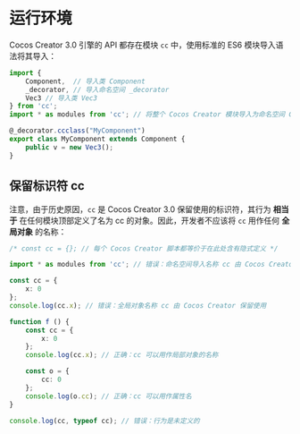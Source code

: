 # 运行环境

Cocos Creator 3.0 引擎的 API 都存在模块 `cc` 中，使用标准的 ES6 模块导入语法将其导入：

```ts
import {
    Component,  // 导入类 Component
    _decorator, // 导入命名空间 _decorator
    Vec3 // 导入类 Vec3
} from 'cc';
import * as modules from 'cc'; // 将整个 Cocos Creator 模块导入为命名空间 Cocos Creator

@_decorator.ccclass("MyComponent")
export class MyComponent extends Component {
    public v = new Vec3();
}
```

## 保留标识符 cc

注意，由于历史原因，`cc` 是 Cocos Creator 3.0 保留使用的标识符，其行为 **相当于** 在任何模块顶部定义了名为 cc 的对象。因此，开发者不应该将 `cc` 用作任何 **全局对象** 的名称：

```ts
/* const cc = {}; // 每个 Cocos Creator 脚本都等价于在此处含有隐式定义 */

import * as modules from 'cc'; // 错误：命名空间导入名称 cc 由 Cocos Creator 保留使用

const cc = {
    x: 0
};
console.log(cc.x); // 错误：全局对象名称 cc 由 Cocos Creator 保留使用

function f () {
    const cc = {
        x: 0
    };
    console.log(cc.x); // 正确：cc 可以用作局部对象的名称

    const o = {
        cc: 0
    };
    console.log(o.cc); // 正确：cc 可以用作属性名
}

console.log(cc, typeof cc); // 错误：行为是未定义的
```
